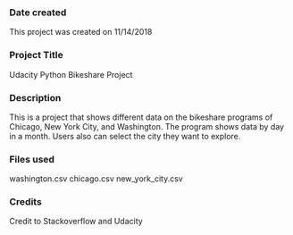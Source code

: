 ### Date created
This project was created on 11/14/2018

### Project Title
Udacity Python Bikeshare Project

### Description
This is a project that shows different data on the bikeshare programs of Chicago, New York City, and Washington. The program shows data by day in a month. Users also can select the city they want to explore.

### Files used
washington.csv
chicago.csv
new_york_city.csv

### Credits
Credit to Stackoverflow and Udacity
